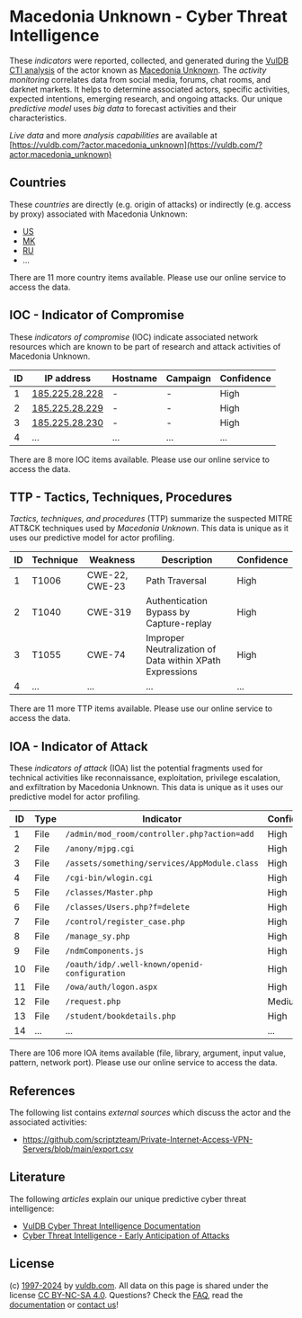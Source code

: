 # Macedonia Unknown - Cyber Threat Intelligence

These _indicators_ were reported, collected, and generated during the [VulDB CTI analysis](https://vuldb.com/?kb.cti) of the actor known as [Macedonia Unknown](https://vuldb.com/?actor.macedonia_unknown). The _activity monitoring_ correlates data from social media, forums, chat rooms, and darknet markets. It helps to determine associated actors, specific activities, expected intentions, emerging research, and ongoing attacks. Our unique _predictive model_ uses _big data_ to forecast activities and their characteristics.

_Live data_ and more _analysis capabilities_ are available at [https://vuldb.com/?actor.macedonia_unknown](https://vuldb.com/?actor.macedonia_unknown)

## Countries

These _countries_ are directly (e.g. origin of attacks) or indirectly (e.g. access by proxy) associated with Macedonia Unknown:

* [US](https://vuldb.com/?country.us)
* [MK](https://vuldb.com/?country.mk)
* [RU](https://vuldb.com/?country.ru)
* ...

There are 11 more country items available. Please use our online service to access the data.

## IOC - Indicator of Compromise

These _indicators of compromise_ (IOC) indicate associated network resources which are known to be part of research and attack activities of Macedonia Unknown.

ID | IP address | Hostname | Campaign | Confidence
-- | ---------- | -------- | -------- | ----------
1 | [185.225.28.228](https://vuldb.com/?ip.185.225.28.228) | - | - | High
2 | [185.225.28.229](https://vuldb.com/?ip.185.225.28.229) | - | - | High
3 | [185.225.28.230](https://vuldb.com/?ip.185.225.28.230) | - | - | High
4 | ... | ... | ... | ...

There are 8 more IOC items available. Please use our online service to access the data.

## TTP - Tactics, Techniques, Procedures

_Tactics, techniques, and procedures_ (TTP) summarize the suspected MITRE ATT&CK techniques used by _Macedonia Unknown_. This data is unique as it uses our predictive model for actor profiling.

ID | Technique | Weakness | Description | Confidence
-- | --------- | -------- | ----------- | ----------
1 | T1006 | CWE-22, CWE-23 | Path Traversal | High
2 | T1040 | CWE-319 | Authentication Bypass by Capture-replay | High
3 | T1055 | CWE-74 | Improper Neutralization of Data within XPath Expressions | High
4 | ... | ... | ... | ...

There are 11 more TTP items available. Please use our online service to access the data.

## IOA - Indicator of Attack

These _indicators of attack_ (IOA) list the potential fragments used for technical activities like reconnaissance, exploitation, privilege escalation, and exfiltration by Macedonia Unknown. This data is unique as it uses our predictive model for actor profiling.

ID | Type | Indicator | Confidence
-- | ---- | --------- | ----------
1 | File | `/admin/mod_room/controller.php?action=add` | High
2 | File | `/anony/mjpg.cgi` | High
3 | File | `/assets/something/services/AppModule.class` | High
4 | File | `/cgi-bin/wlogin.cgi` | High
5 | File | `/classes/Master.php` | High
6 | File | `/classes/Users.php?f=delete` | High
7 | File | `/control/register_case.php` | High
8 | File | `/manage_sy.php` | High
9 | File | `/ndmComponents.js` | High
10 | File | `/oauth/idp/.well-known/openid-configuration` | High
11 | File | `/owa/auth/logon.aspx` | High
12 | File | `/request.php` | Medium
13 | File | `/student/bookdetails.php` | High
14 | ... | ... | ...

There are 106 more IOA items available (file, library, argument, input value, pattern, network port). Please use our online service to access the data.

## References

The following list contains _external sources_ which discuss the actor and the associated activities:

* https://github.com/scriptzteam/Private-Internet-Access-VPN-Servers/blob/main/export.csv

## Literature

The following _articles_ explain our unique predictive cyber threat intelligence:

* [VulDB Cyber Threat Intelligence Documentation](https://vuldb.com/?kb.cti)
* [Cyber Threat Intelligence - Early Anticipation of Attacks](https://www.scip.ch/en/?labs.20201022)

## License

(c) [1997-2024](https://vuldb.com/?kb.changelog) by [vuldb.com](https://vuldb.com/?kb.about). All data on this page is shared under the license [CC BY-NC-SA 4.0](https://creativecommons.org/licenses/by-nc-sa/4.0/). Questions? Check the [FAQ](https://vuldb.com/?kb.faq), read the [documentation](https://vuldb.com/?kb) or [contact us](https://vuldb.com/?contact)!
